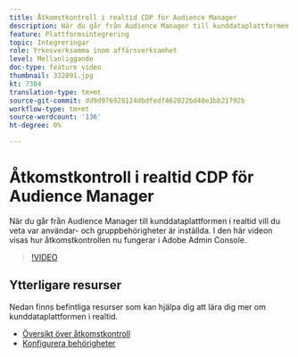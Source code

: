 ```yaml
---
title: Åtkomstkontroll i realtid CDP för Audience Manager
description: När du går från Audience Manager till kunddataplattformen i realtid vill du veta var användar- och gruppbehörigheter är inställda. I den här videon visas hur åtkomstkontrollen nu fungerar i Adobe Admin Console.
feature: Plattformsintegrering
topic: Integreringar
role: Yrkesverksamma inom affärsverksamhet
level: Mellanliggande
doc-type: feature video
thumbnail: 332091.jpg
kt: 7304
translation-type: tm+mt
source-git-commit: dd9d976928124dbdfedf462022bd48e3bb21792b
workflow-type: tm+mt
source-wordcount: '136'
ht-degree: 0%

---
```



# Åtkomstkontroll i realtid CDP för Audience Manager

När du går från Audience Manager till kunddataplattformen i realtid vill du veta var användar- och gruppbehörigheter är inställda. I den här videon visas hur åtkomstkontrollen nu fungerar i Adobe Admin Console.

>[!VIDEO](https://video.tv.adobe.com/v/332091/?quality=12&learn=on)

## Ytterligare resurser

Nedan finns befintliga resurser som kan hjälpa dig att lära dig mer om kunddataplattformen i realtid.

* [Översikt över åtkomstkontroll](https://experienceleague.adobe.com/docs/experience-platform/access-control/home.html?lang=en#access-control-hierarchy-and-workflow)
* [Konfigurera behörigheter](https://experienceleague.adobe.com/docs/platform-learn/getting-started-for-data-architects-and-data-engineers/configure-permissions.html?lang=en)
